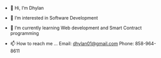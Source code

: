 - 👋 Hi, I’m Dhylan 
- 👀 I’m interested in Software Development 
- 🌱 I’m currently learning Web development and Smart Contract programming

- 📫 How to reach me ...
 Email: dhylan01@gmail.com
 Phone: 858-964-8611
<!---
dhylan01/dhylan01 is a ✨ special ✨ repository because its `README.md` (this file) appears on your GitHub profile.
You can click the Preview link to take a look at your changes.
--->
